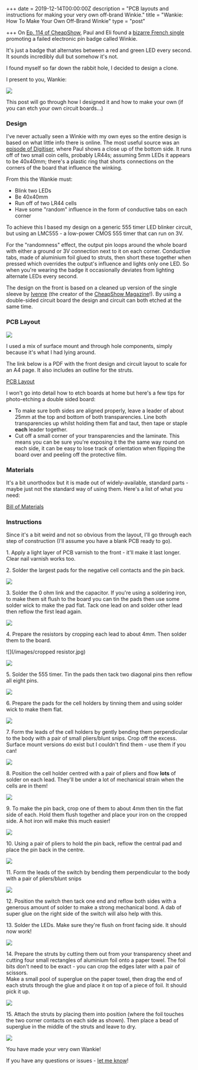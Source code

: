 +++
date = 2019-12-14T00:00:00Z
description = "PCB layouts and instructions for making your very own off-brand Winkie."
title = "Wankie: How To Make Your Own Off-Brand Winkie"
type = "post"

+++
On [Ep. 114 of CheapShow](https://www.thecheapshow.co.uk/ep-114-winkie), Paul and Eli found a [bizarre French single](https://soundcloud.com/france80officiel/winkie-winkie-le-clin-doeil-electronique) promoting a failed electronic pin badge called Winkie.

It's just a badge that alternates between a red and green LED every second. It sounds incredibly dull but somehow it's not.

I found myself so far down the rabbit hole, I decided to design a clone.

I present to you, Wankie:

![](/images/finished-product.jpg)

This post will go through how I designed it and how to make your own (if you can etch your own circuit boards...)

### Design

I've never actually seen a Winkie with my own eyes so the entire design is based on what little info there is online. The most useful source was an [episode of Digitiser](https://www.youtube.com/watch?v=bVtuyyX0Aeg), where Paul shows a close up of the bottom side. It runs off of two small coin cells, probably LR44s;  assuming 5mm LEDs it appears to be 40x40mm; there's a plastic ring that shorts connections on the corners of the board that influence the winking.

From this the Wankie must:

* Blink two LEDs
* Be 40x40mm
* Run off of two LR44 cells
* Have some "random" influence in the form of conductive tabs on each corner

To achieve this I based my design on a generic 555 timer LED blinker circuit, but using an LMC555 - a low-power CMOS 555 timer that can run on 3V.

For the "randomness" effect, the output pin loops around the whole board with either a ground or 3V connection next to it on each corner. Conductive tabs, made of aluminium foil glued to struts, then short these together when pressed which overrides the output's influence and lights only one LED. So when you're wearing the badge it occasionally deviates from lighting alternate LEDs every second.

The design on the front is based on a cleaned up version of the single sleeve by [Ivenne](https://twitter.com/Ivenne_NL) (the creator of the [CheapShow Magazine](https://www.cheapmag.shop/)!). By using a double-sided circuit board the design and circuit can both etched at the same time.

### PCB Layout

![](/images/pcb-layout-annotated.jpg)

I used a mix of surface mount and through hole components, simply because it's what I had lying around.

The link below is a PDF with the front design and circuit layout to scale for an A4 page. It also includes an outline for the struts.

[PCB Layout](https://drive.google.com/file/d/1G-mmLmWoUyeC-S6W-NTwl_hBmtrIUGoF/view?usp=sharing "PCB Layout")

I won't go into detail how to etch boards at home but here's a few tips for photo-etching a double sided board:

* To make sure both sides are aligned properly, leave a leader of about 25mm at the top and bottom of both transparencies. Line both transparencies up whilst holding them flat and taut, then tape or staple **each** leader together.
* Cut off a small corner of your transparencies and the laminate. This means you can be sure you're exposing it the the same way round on each side, it can be easy to lose track of orientation when flipping the board over and peeling off the protective film.

### Materials

It's a bit unorthodox but it is made out of widely-available, standard parts - maybe just not the standard way of using them. Here's a list of what you need:

[Bill of Materials](https://docs.google.com/spreadsheets/d/1p3rOqLWnDMtnXX7NXCRcTw4L4Kr5cC3prt3LqJf37A0/edit?usp=sharing "Bill of Materials")

### Instructions

Since it's a bit weird and not so obvious from the layout, I'll go through each step of construction (I'll assume you have a blank PCB ready to go).

1\. Apply a light layer of PCB varnish to the front - it'll make it last longer. Clear nail varnish works too.

2\. Solder the largest pads for the negative cell contacts and the pin back.

![](/images/soldering-1.jpg)

3\. Solder the 0 ohm link and the capacitor. If you're using a soldering iron, to make them sit flush to the board you can tin the pads then use some solder wick to make the pad flat. Tack one lead on and solder other lead then reflow the first lead again.

![](/images/soldering-2.jpg)

4\. Prepare the resistors by cropping each lead to about 4mm. Then solder them to the board.

![](/images/cropped resistor.jpg)

![](/images/soldering-3.jpg)

5\. Solder the 555 timer. Tin the pads then tack two diagonal pins then reflow all eight pins.

![](/images/soldering-4.jpg)  

6\. Prepare the pads for the cell holders by tinning them and using solder wick to make them flat.

![](/images/soldering-5.jpg)

7\. Form the leads of the cell holders by gently bending them perpendicular to the body with a pair of small pliers/blunt snips. Crop off the excess. Surface mount versions do exist but I couldn't find them - use them if you can!

![](/images/cell-holder-folded.jpg)  

8\. Position the cell holder centred with a pair of pliers and flow **lots** of solder on each lead. They'll be under a lot of mechanical strain when the cells are in them!

![](/images/soldering-6.jpg)  

9\. To make the pin back, crop one of them to about 4mm then tin the flat side of each. Hold them flush together and place your iron on the cropped side. A hot iron will make this much easier!

![](/images/pin-back-assembly.jpg)  

10\. Using a pair of pliers to hold the pin back, reflow the central pad and place the pin back in the centre.

![](/images/soldering-7.jpg)

11\. Form the leads of the switch by bending them perpendicular to the body with a pair of pliers/blunt snips

![](/images/dip-switch-bend.jpg)  

12\. Position the switch then tack one end and reflow both sides with a generous amount of solder to make a strong mechanical bond. A dab of super glue on the right side of the switch will also help with this.

13\. Solder the LEDs. Make sure they're flush on front facing side. It should now work!

![](/images/soldering-8.jpg)

14\. Prepare the struts by cutting them out from your transparency sheet and cutting four small rectangles of aluminium foil onto a paper towel. The foil bits don't need to be exact - you can crop the edges later with a pair of scissors.  
   Make a small pool of superglue on the paper towel, then drag the end of each struts through the glue and place it on top of a piece of foil. It should pick it up.

![](/images/tabs.jpg)

15\. Attach the struts by placing them into position (where the foil touches the two corner contacts on each side as shown). Then place a bead of superglue in the middle of the struts and leave to dry.

![](/images/final-circuit-side.jpg)

You have made your very own Wankie!

If you have any questions or issues - [let me know](/contact)!
